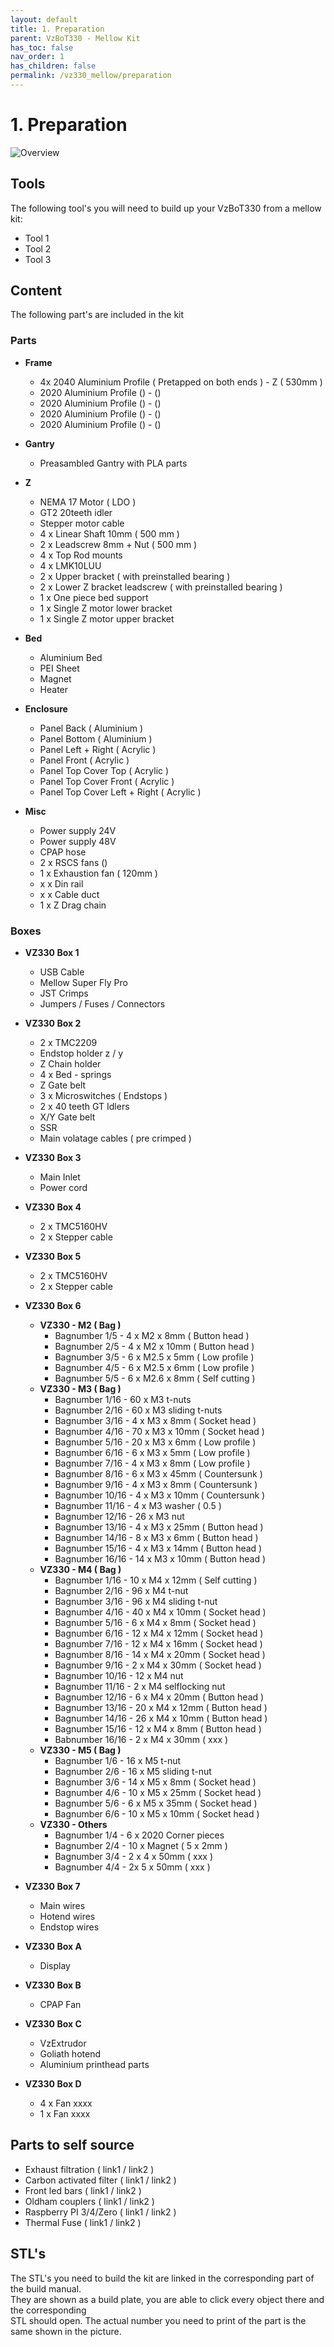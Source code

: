 ```yaml
---
layout: default
title: 1. Preparation
parent: VzBoT330 - Mellow Kit
has_toc: false
nav_order: 1
has_children: false
permalink: /vz330_mellow/preparation
---
```


# 1. Preparation

![Overview](../assets/images/manual/vz330_mellow/overview.png)

## Tools

The following tool's you will need to build up your VzBoT330 from a mellow kit:

* Tool 1
* Tool 2
* Tool 3

## Content

The following part's are included in the kit

### Parts
- **Frame**
    - 4x 2040 Aluminium Profile ( Pretapped on both ends ) - Z ( 530mm )
    - 2020 Aluminium Profile () - ()
    - 2020 Aluminium Profile () - ()
    - 2020 Aluminium Profile () - ()
    - 2020 Aluminium Profile () - ()


- **Gantry**
    - Preasambled Gantry with PLA parts

- **Z**
    - NEMA 17 Motor ( LDO )
    - GT2 20teeth idler
    - Stepper motor cable
    - 4 x Linear Shaft 10mm ( 500 mm )
    - 2 x Leadscrew 8mm + Nut ( 500 mm )
    - 4 x Top Rod mounts
    - 4 x LMK10LUU
    - 2 x Upper bracket ( with preinstalled bearing )
    - 2 x Lower Z bracket leadscrew ( with preinstalled bearing )
    - 1 x One piece bed support
    - 1 x Single Z motor lower bracket
    - 1 x Single Z motor upper bracket

- **Bed**
    - Aluminium Bed
    - PEI Sheet
    - Magnet
    - Heater

- **Enclosure**
    - Panel Back ( Aluminium )
    - Panel Bottom ( Aluminium )
    - Panel Left + Right ( Acrylic )
    - Panel Front ( Acrylic )
    - Panel Top Cover Top ( Acrylic )
    - Panel Top Cover Front ( Acrylic )
    - Panel Top Cover Left + Right ( Acrylic )

- **Misc**
    - Power supply 24V
    - Power supply 48V
    - CPAP hose
    - 2 x RSCS fans ()
    - 1 x Exhaustion fan ( 120mm )
    - x x Din rail
    - x x Cable duct
    - 1 x Z Drag chain

### Boxes

- **VZ330 Box 1**
    - USB Cable
    - Mellow Super Fly Pro
    - JST Crimps
    - Jumpers / Fuses / Connectors

- **VZ330 Box 2**
    - 2 x TMC2209
    - Endstop holder z / y
    - Z Chain holder
    - 4 x Bed - springs
    - Z Gate belt
    - 3 x Microswitches ( Endstops )
    - 2 x 40 teeth GT Idlers
    - X/Y Gate belt
    - SSR
    - Main volatage cables ( pre crimped )

- **VZ330 Box 3**
    - Main Inlet
    - Power cord

- **VZ330 Box 4**
    - 2 x TMC5160HV
    - 2 x Stepper cable

- **VZ330 Box 5**
    - 2 x TMC5160HV
    - 2 x Stepper cable

- **VZ330 Box 6**
    - **VZ330 - M2 ( Bag )**
        - Bagnumber 1/5 - 4 x M2 x 8mm ( Button head )
        - Bagnumber 2/5 - 4 x M2 x 10mm ( Button head )
        - Bagnumber 3/5 - 6 x M2.5 x 5mm ( Low profile )
        - Bagnumber 4/5 - 6 x M2.5 x 6mm ( Low profile )
        - Bagnumber 5/5 - 6 x M2.6 x 8mm ( Self cutting )
    - **VZ330 - M3 ( Bag )**
        - Bagnumber 1/16 - 60 x M3 t-nuts
        - Bagnumber 2/16 - 60 x M3 sliding t-nuts
        - Bagnumber 3/16 - 4 x M3 x 8mm ( Socket head )
        - Bagnumber 4/16 - 70 x M3 x 10mm ( Socket head )
        - Bagnumber 5/16 - 20 x M3 x 6mm ( Low profile )
        - Bagnumber 6/16 - 6 x M3 x 5mm ( Low profile )
        - Bagnumber 7/16 - 4 x M3 x 8mm ( Low profile )
        - Bagnumber 8/16 - 6 x M3 x 45mm ( Countersunk )
        - Bagnumber 9/16 - 4 x M3 x 8mm ( Countersunk )
        - Bagnumber 10/16 - 4 x M3 x 10mm ( Countersunk )
        - Bagnumber 11/16 - 4 x M3 washer ( 0.5 )
        - Bagnumber 12/16 - 26 x M3 nut
        - Bagnumber 13/16 - 4 x M3 x 25mm ( Button head )
        - Bagnumber 14/16 - 8 x M3 x 6mm ( Button head )
        - Bagnumber 15/16 - 4 x M3 x 14mm ( Button head )
        - Bagnumber 16/16 - 14 x M3 x 10mm ( Button head )
    - **VZ330 - M4 ( Bag )**
        - Bagnumber 1/16 - 10 x M4 x 12mm ( Self cutting )
        - Bagnumber 2/16 - 96 x M4 t-nut
        - Bagnumber 3/16 - 96 x M4 sliding t-nut
        - Bagnumber 4/16 - 40 x M4 x 10mm ( Socket head )
        - Bagnumber 5/16 - 6 x M4 x 8mm ( Socket head )
        - Bagnumber 6/16 - 12 x M4 x 12mm ( Socket head )
        - Bagnumber 7/16 - 12 x M4 x 16mm ( Socket head )
        - Bagnumber 8/16 - 14 x M4 x 20mm ( Socket head )
        - Bagnumber 9/16 - 2 x M4 x 30mm ( Socket head )
        - Bagnumber 10/16 - 12 x M4 nut
        - Bagnumber 11/16 - 2 x M4 selflocking nut
        - Bagnumber 12/16 - 6 x M4 x 20mm ( Button head )
        - Bagnumber 13/16 - 20 x M4 x 12mm ( Button head )
        - Bagnumber 14/16 - 26 x M4 x 10mm ( Button head )
        - Bagnumber 15/16 - 12 x M4 x 8mm ( Button head )
        - Babnumber 16/16 - 2 x M4 x 30mm ( xxx )
    - **VZ330 - M5 ( Bag )**
        - Bagnumber 1/6 - 16 x M5 t-nut
        - Bagnumber 2/6 - 16 x M5 sliding t-nut 
        - Bagnumber 3/6 - 14 x M5 x 8mm ( Socket head )
        - Bagnumber 4/6 - 10 x M5 x 25mm ( Socket head )
        - Bagnumber 5/6 - 6 x M5 x 35mm ( Socket head )
        - Bagnumber 6/6 - 10 x M5 x 10mm ( Socket head )
    - **VZ330 - Others**
        - Bagnumber 1/4 - 6 x 2020 Corner pieces
        - Bagnumber 2/4 - 10 x Magnet ( 5 x 2mm )
        - Bagnumber 3/4 - 2 x 4 x 50mm ( xxx )
        - Bagnumber 4/4 - 2x 5 x 50mm ( xxx )

- **VZ330 Box 7**
    - Main wires
    - Hotend wires
    - Endstop wires

- **VZ330 Box A**
    - Display

- **VZ330 Box B**
    - CPAP Fan

- **VZ330 Box C**
    - VzExtrudor
    - Goliath hotend
    - Aluminium printhead parts

- **VZ330 Box D**
    - 4 x Fan xxxx
    - 1 x Fan xxxx

## Parts to self source

- Exhaust filtration ( link1 / link2 )
- Carbon activated filter ( link1 / link2 )
- Front led bars ( link1 / link2 )
- Oldham couplers ( link1 / link2 )
- Raspberry PI 3/4/Zero ( link1 / link2 )
- Thermal Fuse ( link1 / link2 )


## STL's

The STL's you need to build the kit are linked in the corresponding part of the build manual. <br>
They are shown as a build plate, you are able to click every object there and the corresponding <br>
STL should open. The actual number you need to print of the part is the same shown in the picture.